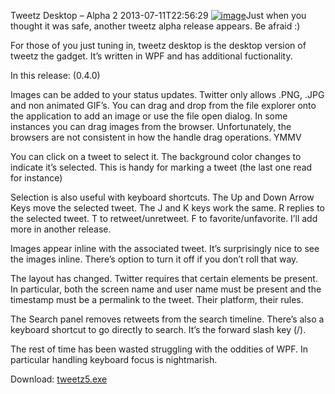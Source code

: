 Tweetz Desktop &ndash; Alpha 2
2013-07-11T22:56:29
[![image](http://mike-ward.net/content/images/blog/Windows-Live-Writer/TweetzAlpha-2_10285/image_thumb.png)](http://mike-ward.net/content/images/blog/Windows-Live-Writer/TweetzAlpha-2_10285/image_2.png)Just when you thought it was safe, another tweetz alpha release appears. Be afraid :)

For those of you just tuning in, tweetz desktop is the desktop version of tweetz the gadget. It’s written in WPF and has additional fuctionality.

In this release: (0.4.0)

Images can be added to your status updates. Twitter only allows .PNG, .JPG and non animated GIF’s. You can drag and drop from the file explorer onto the application to add an image or use the file open dialog. In some instances you can drag images from the browser. Unfortunately, the browsers are not consistent in how the handle drag operations. YMMV

You can click on a tweet to select it. The background color changes to indicate it’s selected. This is handy for marking a tweet (the last one read for instance)

Selection is also useful with keyboard shortcuts. The Up and Down Arrow Keys move the selected tweet. The J and K keys work the same. R replies to the selected tweet. T to retweet/unretweet. F to favorite/unfavorite. I’ll add more in another release.

Images appear inline with the associated tweet. It’s surprisingly nice to see the images inline. There’s option to turn it off if you don’t roll that way.

The layout has changed. Twitter requires that certain elements be present. In particular, both the screen name and user name must be present and the timestamp must be a permalink to the tweet. Their platform, their rules.

The Search panel removes retweets from the search timeline. There’s also a keyboard shortcut to go directly to search. It’s the forward slash key (/). 

The rest of time has been wasted struggling with the oddities of WPF. In particular handling keyboard focus is nightmarish. 

Download: [tweetz5.exe](http://mike-ward.net/content/downloads/tweetz5.exe)
